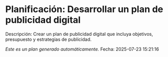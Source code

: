 # Planificación: Desarrollar un plan de publicidad digital

Descripción: Crear un plan de publicidad digital que incluya objetivos, presupuesto y estrategias de publicidad.

*Este es un plan generado automáticamente.*
Fecha: 2025-07-23 15:21:16
